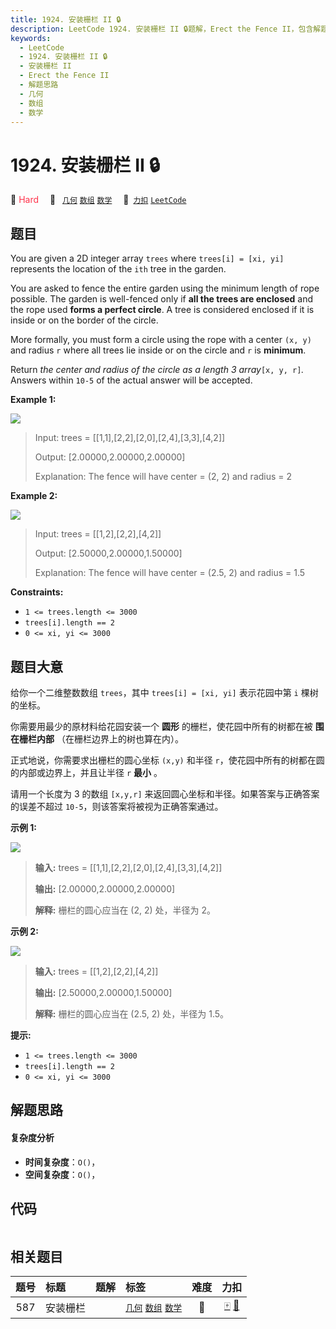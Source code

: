 ```yaml
---
title: 1924. 安装栅栏 II 🔒
description: LeetCode 1924. 安装栅栏 II 🔒题解，Erect the Fence II，包含解题思路、复杂度分析以及完整的 JavaScript 代码实现。
keywords:
  - LeetCode
  - 1924. 安装栅栏 II 🔒
  - 安装栅栏 II
  - Erect the Fence II
  - 解题思路
  - 几何
  - 数组
  - 数学
---
```


# 1924. 安装栅栏 II 🔒

🔴 <font color=#ff334b>Hard</font>&emsp; 🔖&ensp; [`几何`](/tag/geometry.md) [`数组`](/tag/array.md) [`数学`](/tag/math.md)&emsp; 🔗&ensp;[`力扣`](https://leetcode.cn/problems/erect-the-fence-ii) [`LeetCode`](https://leetcode.com/problems/erect-the-fence-ii)

## 题目

You are given a 2D integer array `trees` where `trees[i] = [xi, yi]`
represents the location of the `ith` tree in the garden.

You are asked to fence the entire garden using the minimum length of rope
possible. The garden is well-fenced only if **all the trees are enclosed** and
the rope used **forms a perfect circle**. A tree is considered enclosed if it
is inside or on the border of the circle.

More formally, you must form a circle using the rope with a center `(x, y)`
and radius `r` where all trees lie inside or on the circle and `r` is
**minimum**.

Return _the center and radius of the circle as a length 3 array_`[x, y, r]`_._
Answers within `10-5` of the actual answer will be accepted.



**Example 1:**

**![](https://fastly.jsdelivr.net/gh/doocs/leetcode@main/solution/1900-1999/1924.Erect%20the%20Fence%20II/images/trees1.png)**

> Input: trees = [[1,1],[2,2],[2,0],[2,4],[3,3],[4,2]]
> 
> Output: [2.00000,2.00000,2.00000]
> 
> Explanation: The fence will have center = (2, 2) and radius = 2

**Example 2:**

**![](https://fastly.jsdelivr.net/gh/doocs/leetcode@main/solution/1900-1999/1924.Erect%20the%20Fence%20II/images/trees2.png)**

> Input: trees = [[1,2],[2,2],[4,2]]
> 
> Output: [2.50000,2.00000,1.50000]
> 
> Explanation: The fence will have center = (2.5, 2) and radius = 1.5

**Constraints:**

  * `1 <= trees.length <= 3000`
  * `trees[i].length == 2`
  * `0 <= xi, yi <= 3000`


## 题目大意

给你一个二维整数数组 `trees`，其中 `trees[i] = [xi, yi]` 表示花园中第 `i` 棵树的坐标。

你需要用最少的原材料给花园安装一个 **圆形** 的栅栏，使花园中所有的树都在被 **围在栅栏内部** （在栅栏边界上的树也算在内）。

正式地说，你需要求出栅栏的圆心坐标 `(x,y)` 和半径 `r`，使花园中所有的树都在圆的内部或边界上，并且让半径 `r` **最小** 。

请用一个长度为 3 的数组 `[x,y,r]` 来返回圆心坐标和半径。如果答案与正确答案的误差不超过 `10-5`，则该答案将被视为正确答案通过。



**示例 1:**

**![](https://fastly.jsdelivr.net/gh/doocs/leetcode@main/solution/1900-1999/1924.Erect%20the%20Fence%20II/images/trees1.png)**

> 
> 
> 
> 
> 
> **输入:** trees = [[1,1],[2,2],[2,0],[2,4],[3,3],[4,2]]
> 
> **输出:** [2.00000,2.00000,2.00000]
> 
> **解释:** 栅栏的圆心应当在 (2, 2) 处，半径为 2。
> 
> 

**示例 2:**

**![](https://fastly.jsdelivr.net/gh/doocs/leetcode@main/solution/1900-1999/1924.Erect%20the%20Fence%20II/images/trees2.png)**

> 
> 
> 
> 
> 
> **输入:** trees = [[1,2],[2,2],[4,2]]
> 
> **输出:** [2.50000,2.00000,1.50000]
> 
> **解释:** 栅栏的圆心应当在 (2.5, 2) 处，半径为 1.5。
> 
> 



**提示:**

  * `1 <= trees.length <= 3000`
  * `trees[i].length == 2`
  * `0 <= xi, yi <= 3000`


## 解题思路

#### 复杂度分析

- **时间复杂度**：`O()`，
- **空间复杂度**：`O()`，

## 代码

```javascript

```

## 相关题目

<!-- prettier-ignore -->
| 题号 | 标题 | 题解 | 标签 | 难度 | 力扣 |
| :------: | :------ | :------: | :------ | :------: | :------: |
| 587 | 安装栅栏 |  |  [`几何`](/tag/geometry.md) [`数组`](/tag/array.md) [`数学`](/tag/math.md) | 🔴 | [🀄️](https://leetcode.cn/problems/erect-the-fence) [🔗](https://leetcode.com/problems/erect-the-fence) |